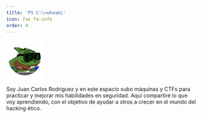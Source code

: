 ```yaml
---
title: 'PS C:\>whoami'
icon: fas fa-info
order: 4
---
```


<img src="assets/avatar.png" alt="img" width="100px">

Soy Juan Carlos Rodríguez y en este espacio subo máquinas y CTFs para practicar y mejorar mis habilidades en seguridad. Aquí compartiré lo que voy aprendiendo, con el objetivo de ayudar a otros a crecer en el mundo del hacking ético.
